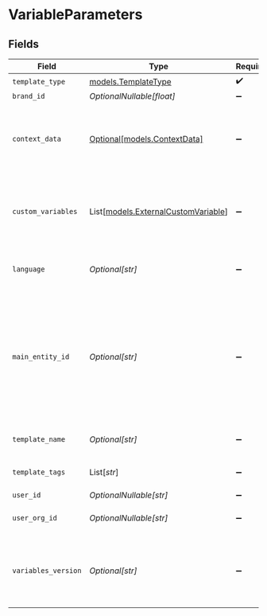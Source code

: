 # VariableParameters


## Fields

| Field                                                                                                                                   | Type                                                                                                                                    | Required                                                                                                                                | Description                                                                                                                             | Example                                                                                                                                 |
| --------------------------------------------------------------------------------------------------------------------------------------- | --------------------------------------------------------------------------------------------------------------------------------------- | --------------------------------------------------------------------------------------------------------------------------------------- | --------------------------------------------------------------------------------------------------------------------------------------- | --------------------------------------------------------------------------------------------------------------------------------------- |
| `template_type`                                                                                                                         | [models.TemplateType](../models/templatetype.md)                                                                                        | :heavy_check_mark:                                                                                                                      | N/A                                                                                                                                     |                                                                                                                                         |
| `brand_id`                                                                                                                              | *OptionalNullable[float]*                                                                                                               | :heavy_minus_sign:                                                                                                                      | Brand ID                                                                                                                                | 123451                                                                                                                                  |
| `context_data`                                                                                                                          | [Optional[models.ContextData]](../models/contextdata.md)                                                                                | :heavy_minus_sign:                                                                                                                      | If context data is avaialble, this data will be used for variable replace.                                                              |                                                                                                                                         |
| `custom_variables`                                                                                                                      | List[[models.ExternalCustomVariable](../models/externalcustomvariable.md)]                                                              | :heavy_minus_sign:                                                                                                                      | Custom variables with specified values form other services.                                                                             |                                                                                                                                         |
| `language`                                                                                                                              | *Optional[str]*                                                                                                                         | :heavy_minus_sign:                                                                                                                      | 2-letter language code (ISO 639-1)                                                                                                      |                                                                                                                                         |
| `main_entity_id`                                                                                                                        | *Optional[str]*                                                                                                                         | :heavy_minus_sign:                                                                                                                      | The main entity ID. Use main entity in order to use the variable without schema slug prefix - or just pass directly to other object ID. | 63753437-c9e2-4e83-82bb-b1c666514561                                                                                                    |
| `template_name`                                                                                                                         | *Optional[str]*                                                                                                                         | :heavy_minus_sign:                                                                                                                      | The name of email template                                                                                                              |                                                                                                                                         |
| `template_tags`                                                                                                                         | List[*str*]                                                                                                                             | :heavy_minus_sign:                                                                                                                      | The tags of email template                                                                                                              |                                                                                                                                         |
| `user_id`                                                                                                                               | *OptionalNullable[str]*                                                                                                                 | :heavy_minus_sign:                                                                                                                      | User ID                                                                                                                                 | 50001                                                                                                                                   |
| `user_org_id`                                                                                                                           | *OptionalNullable[str]*                                                                                                                 | :heavy_minus_sign:                                                                                                                      | Organization ID of the user                                                                                                             | 729224                                                                                                                                  |
| `variables_version`                                                                                                                     | *Optional[str]*                                                                                                                         | :heavy_minus_sign:                                                                                                                      | The version of the variables syntax supported. Default is 1.0                                                                           | 2                                                                                                                                       |